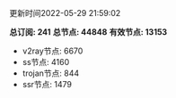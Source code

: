 更新时间2022-05-29 21:59:02

**总订阅: 241**
**总节点: 44848**
**有效节点: 13153**
- v2ray节点: 6670
- ss节点: 4160
- trojan节点: 844
- ssr节点: 1479
